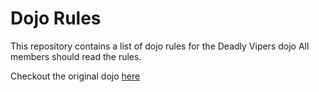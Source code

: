 Dojo Rules
==========

This repository contains a list of dojo rules for the Deadly Vipers dojo
All members should read the rules.

Checkout the original dojo [here](https://github.com/deadlyvipers)
